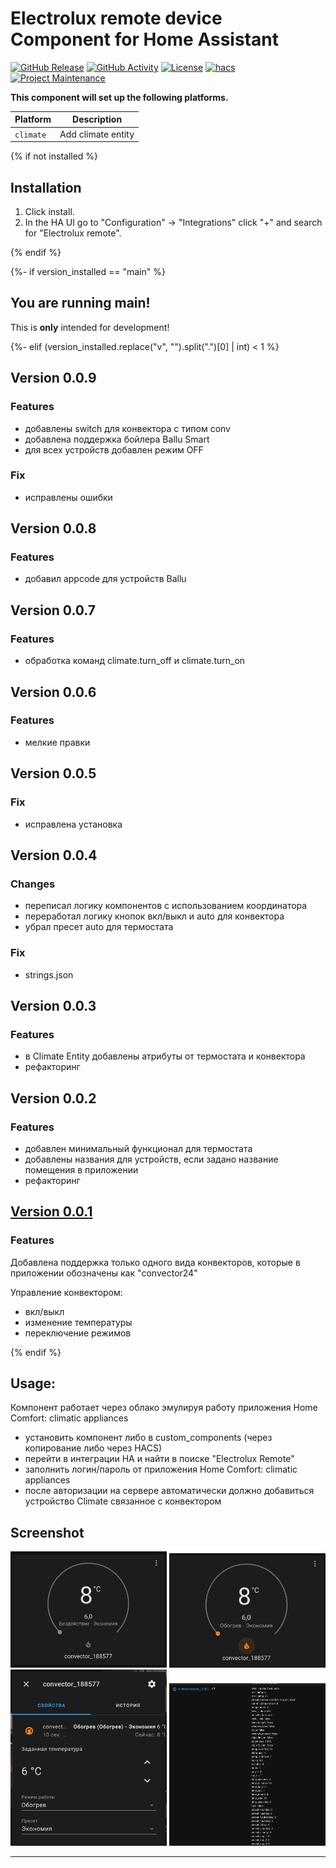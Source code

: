 # Electrolux remote device Component for Home Assistant

[![GitHub Release][releases-shield]][releases]
[![GitHub Activity][commits-shield]][commits]
[![License][license-shield]](LICENSE)
[![hacs][hacsbadge]][hacs]
[![Project Maintenance][maintenance-shield]][user_profile]

**This component will set up the following platforms.**

| Platform        | Description                         |
| --------------- | ----------------------------------- |
| `climate`       | Add climate entity                  |

{% if not installed %}

## Installation

1. Click install.
1. In the HA UI go to "Configuration" -> "Integrations" click "+" and search for "Electrolux remote".

{% endif %}

{%- if version_installed == "main" %}

## You are running main!

This is **only** intended for development!

{%- elif (version_installed.replace("v", "").split(".")[0] | int) < 1 %}
## Version 0.0.9

### Features
- добавлены switch для конвектора с типом conv
- добавлена поддержка бойлера Ballu Smart
- для всех устройств добавлен режим OFF

### Fix
- исправлены ошибки

## Version 0.0.8

### Features
- добавил appcode для устройств Ballu

## Version 0.0.7

### Features
- обработка команд climate.turn_off и climate.turn_on

## Version 0.0.6

### Features
- мелкие правки

## Version 0.0.5

### Fix
- исправлена установка

## Version 0.0.4

### Changes
- переписал логику компонентов с использованием координатора
- переработал логику кнопок вкл/выкл и auto для конвектора
- убрал пресет auto для термостата
  
### Fix
- strings.json

## Version 0.0.3

### Features
- в Climate Entity добавлены атрибуты от термостата и конвектора
- рефакторинг

## Version 0.0.2

### Features
- добавлен минимальный функционал для термостата
- добавлены названия для устройств, если задано название помещения в приложении
- рефакторинг

## [Version 0.0.1](https://github.com/Ailme/home_assistant_electrolux_remote/releases/tag/v0.0.1)

### Features
Добавлена поддержка только одного вида конвекторов, которые в приложении обозначены как "convector24"

Управление конвектором:
- вкл/выкл
- изменение температуры
- переключение режимов

{% endif %}

## Usage:
Компонент работает через облако эмулируя работу приложения Home Comfort: climatic appliances

- установить компонент либо в custom_components (через копирование либо через HACS)
- перейти в интеграции HA и найти в поиске "Electrolux Remote"
- заполнить логин/пароль от приложения Home Comfort: climatic appliances
- после авторизации на сервере автоматически должно добавиться устройство Climate связанное с конвектором


## Screenshot
<img src="https://github.com/Ailme/home_assistant_electrolux_remote/blob/main/img/img-1.png?raw=true" width="250">
<img src="https://github.com/Ailme/home_assistant_electrolux_remote/blob/main/img/img-2.png?raw=true" width="250">
<img src="https://github.com/Ailme/home_assistant_electrolux_remote/blob/main/img/img-3.png?raw=true" width="250">
<img src="https://github.com/Ailme/home_assistant_electrolux_remote/blob/main/img/img-4.png?raw=true" width="250">

---

[commits-shield]: https://img.shields.io/github/commit-activity/y/Ailme/home_assistant_electrolux_remote.svg
[commits]: https://github.com/Ailme/home_assistant_electrolux_remote/commits/main
[hacs]: https://hacs.xyz
[hacsbadge]: https://img.shields.io/badge/HACS-Custom-orange.svg
[license-shield]: https://img.shields.io/github/license/Ailme/home_assistant_electrolux_remote.svg
[maintenance-shield]: https://img.shields.io/badge/maintainer-%40Ailme-blue.svg
[releases-shield]: https://img.shields.io/github/release/Ailme/home_assistant_electrolux_remote.svg
[releases]: https://github.com/Ailme/home_assistant_electrolux_remote/releases
[user_profile]: https://github.com/Ailme
